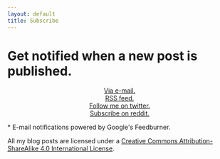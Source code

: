 ```yaml
---
layout: default
title: Subscribe
---
```


# Get notified when a new post is published.



<div style="text-align:center">    
  <a href="https://feedburner.google.com/fb/a/mailverify?uri=alex-esc&amp;loc=en_US">Via e-mail.</a>
</div>

<div style="text-align:center">    
  <a href="https://alex-esc.github.io/posts/feed.xml">RSS feed.</a>
</div>

<div style="text-align:center">    
  <a href="https://www.reddit.com/r/alex_esc_reddit/">Follow me on twitter.</a>
</div>

<div style="text-align:center">    
  <a href="https://www.reddit.com/r/alex_esc_reddit/">Subscribe on reddit.</a>
</div>


\* E-mail notifications powered by Google's Feedburner.

[feedb]: https://feeds.feedburner.com/alex-esc




All my blog posts are licensed under a [Creative Commons Attribution-ShareAlike 4.0 International License][l].


[l]: https://creativecommons.org/licenses/by-sa/4.0/
